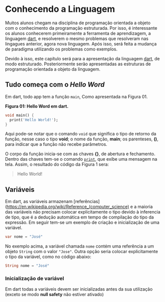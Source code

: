 # Conhecendo a Linguagem

Muitos alunos chegam na disciplina de programação orientada a objeto com o conhecimento da programação estruturada. Por isso, é interessante
os alunos conhecerem primeiramente a ferramenta de aprendizagem, a linguagem [dart](https://dart.dev/), e resolverem o mesmo problemas que 
resolveram nas lingagues anterior, agora nova linguagem. Após isso, será feita a mudança de paradigma utilizando os problemas como exemplos.

Devido à isso, este capítulo será para a apresentação da linguagem [dart](https://dart.dev/), de modo estruturado. Posteriormente serão 
apresentadas as estruturas de programação orientada a objeto da linguagem.

## Tudo começa com o *Hello Word*

Em dart, todo app tem a função ```main```, Como apresentada na Figura 01.

**Figura 01: Hello Word em dart.**
```dart
void main() {
  print('Hello World!');
}
```
<!-- Falar sobre o que é assinatura da função e corpo da função, mas isso pode ficar para a parte de função -->
Aqui pode-se notar que o comando ```void``` que significa o tipo de retorno da função, nesse caso o tipo **void**; o nome da função,
**main**; os parenteses, **()**, para indicar que a função não recebe parâmetros. 

O corpo da função inicia-se com as chaves **{}**, de abertura e fechamento. Dentro das chaves tem-se o comando [```print```](https://sites.google.com/site/dartlangexamples/api/dart-core/functions/print),
que exibe uma mensagem na tela. Assim, o resultado do código da Figura 1 sera:

>Hello World!

## Variáveis
Em dart, as variáveis armazenam [referências](https://en.wikipedia.org/wiki/Reference_(computer_science) e a maioria das variáveis não precisam colocar 
explicitamente o tipo devido à inferencia de tipo, que é a dedução automática em tempo de compilação do tipo da expressão. Em seguir tem-se 
um exemplo de criação e inicialização de uma variável.

```dart
var nome = "José"
```
No exemplo acima, a variável chamada ```nome``` contém uma referência a um objeto ```String``` com o valor ```"Jose"```. Outra opção seria
colocar explicitamente o tipo da variável, como no código abaixo:

```dart
String nome = "José"
```

### Inicialização de variável

Em dart todas a variáveis devem ser inicializadas antes da sua utilização (exceto se modo **null safety** não estiver ativado)



